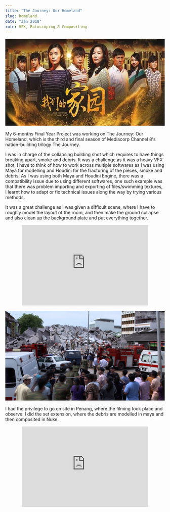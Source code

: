 ```yaml
---
title: "The Journey: Our Homeland"
slug: homeland
date: "Jan 2018"
role: VFX, Rotoscoping & Compositing
---
```


![](home.jpg)

My 6-months Final Year Project was working on The Journey: Our Homeland, which is the third and final season of Mediacorp Channel 8's nation-building trilogy The Journey. 

I was in charge of the collapsing building shot which requires to have things breaking apart, smoke and debris. It was a challenge as it was a heavy VFX shot, I have to think of how to work across multiple softwares as I was using Maya for modelling and Houdini for the fracturing of the pieces, smoke and debris. As I was using both Maya and Houdini Engine, there was a compatibility issue due to using different softwares, one such example was that there was problem importing and exporting of files/swimming textures, I learnt how to adapt or fix technical issues along the way by trying various methods.

It was a great challenge as I was given a difficult scene, where I have to roughly model the layout of the room, and then make the ground collapse and also clean up the background plate and put everything together.

<center><div style="text-align: center;"><iframe width="400" height="255" src="https://www.youtube.com/embed/aGQN9QBJ1Io?start=114" frameborder="0" allow="accelerometer; autoplay; encrypted-media; gyroscope; picture-in-picture" allowfullscreen></iframe></div></center>

![](./homeland.jpg)

I had the privilege to go on site in Penang, where the filming took place and observe. I did the set extension, where the debris are modelled in maya and then composited in Nuke.

<center><div style="text-align: center;"><iframe src="https://player.vimeo.com/video/207045390" width="400" height="255" frameborder="0" allow="autoplay; fullscreen" allowfullscreen></iframe></div></center>

